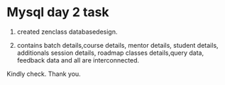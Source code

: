 # Mysql day 2 task


1. created zenclass databasedesign.

2. contains batch details,course details, mentor details, student details, additionals session details, roadmap classes details,query data, feedback data and all are interconnected.

Kindly check. Thank you.